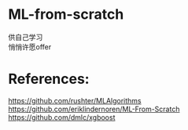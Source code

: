 # ML-from-scratch
供自己学习   
悄悄许愿offer

# References:
https://github.com/rushter/MLAlgorithms   
https://github.com/eriklindernoren/ML-From-Scratch   
https://github.com/dmlc/xgboost